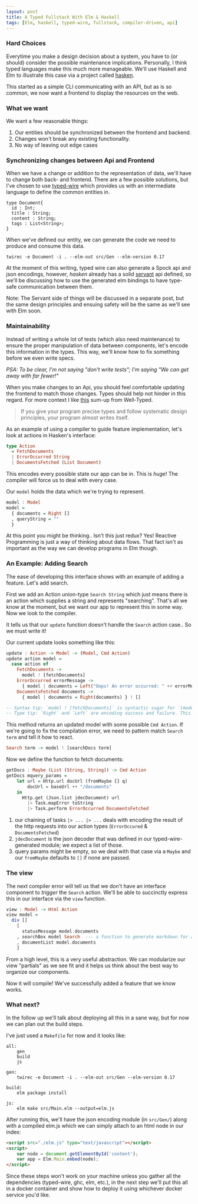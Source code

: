 ```yaml
---
layout: post
title: A Typed Fullstack With Elm & Haskell
tags: [Elm, haskell, typed-wire, fullstack, compiler-driven, api]
---
```


### Hard Choices

Everytime you make a design decision about a system, you have to (or should) consider
the possible maintenance implications. Personally, I think typed languages make
this much more manageable. We'll use Haskell and Elm to illustrate this case via
a project called [hasken](https://github.com/tippenein/hasken). 

This started as a simple CLI communicating with an API, but as is so common, we
now want a frontend to display the resources on the web.

### What we want

We want a few reasonable things:

1. Our entities should be synchronized between the frontend and backend.
2. Changes won't break any existing functionality.
3. No way of leaving out edge cases

### Synchronizing changes between Api and Frontend

When we have a change or addition to the representation of data, we'll have to
change both back- and frontend. There are a few possible solutions, but I've
chosen to use [typed-wire](https://github.com/typed-wire/typed-wire) which
provides us with an intermediate language to define the common entities in.

```
type Document{
  id : Int;
  title : String;
  content : String;
  tags : List<String>;
}
```

When we've defined our entity, we can generate the code we need to produce and
consume this data. 

```
twirec -e Document -i . --elm-out src/Gen --elm-version 0.17
```

At the moment of this writing, typed wire can also generate a Spock
api and json encodings, however, _hasken_ already has a solid
[servant](http://haskell-servant.readthedocs.io/en/stable/) api defined, so
we'll be discussing how to use the generated elm bindings to have type-safe
communication between them.

Note: The Servant side of things will be discussed in a separate post, but the
same design principles and ensuing safety will be the same as we'll see with Elm
soon.

### Maintainability

Instead of writing a whole lot of tests (which also need maintenance) to ensure
the proper manipulation of data between components, let's encode this
information in the types. This way, we'll know how to fix something before we
even write specs. 

_PSA: To be clear, I'm not saying "don't write tests"; I'm saying "We can get away with far fewer!"_

When you make changes to an Api, you should feel comfortable updating the
frontend to match those changes. Types should help not hinder in this regard.
For more context I like
[this](https://www.well-typed.com/blog/2014/04/haskell-gets-static-typing-right/)
sum-up from Well-Typed.

> If you give your program precise types and follow systematic design principles, your program almost writes itself.

As an example of using a compiler to guide feature implementation, let's look at actions in Hasken's interface:

```haskell
type Action
  = FetchDocuments
  | ErrorOccurred String
  | DocumentsFetched (List Document)
```

This encodes every possible state our app can be in. This is *huge*! The
compiler will force us to deal with every case.

Our `model` holds the data which we're trying to represent.

```haskell
model : Model
model =
  { documents = Right []
  , queryString = ""
  }
```

At this point you might be thinking.. Isn't this just redux? Yes! Reactive
Programming is just a way of thinking about data flows. That fact isn't as
important as the way we can develop programs in Elm though.

### An Example: Adding Search

The ease of developing this interface shows with an example of adding a feature. Let's add search.

First we add an Action union-type `Search String` which just means there is an
action which supplies a string and represents "searching". That's all we know at
the moment, but we want our app to represent this in some way. Now we look to the compiler.

It tells us that our `update` function doesn't handle the `Search` action case.. So we must write it!

Our current update looks something like this:

```haskell
update : Action -> Model -> (Model, Cmd Action)
update action model =
  case action of
    FetchDocuments ->
      model ! [fetchDocuments]
    ErrorOccurred errorMessage ->
      { model | documents = Left("Oops! An error occurred: " ++ errorMessage) } ! []
    DocumentsFetched documents ->
      { model | documents = Right(documents) } ! []

-- Syntax tip: `model ! [fetchDocuments]` is syntactic sugar for `(model, fetchDocuments)`
-- Type tip: `Right` and `Left` are encoding success and failure. This is called the `Either` type.

```

This method returns an updated model with some possible `Cmd Action`. If we're
going to fix the compilation error, we need to pattern match `Search term` and
tell it how to react.

```haskell
Search term -> model ! [searchDocs term]
```

Now we define the function to fetch documents:

```haskell
getDocs : Maybe (List (String, String)) -> Cmd Action
getDocs mquery_params =
    let url = Http.url docUrl (fromMaybe [] q)
        docUrl = baseUrl ++ "/documents"
    in
      Http.get (Json.list jdecDocument) url
        |> Task.mapError toString
        |> Task.perform ErrorOccurred DocumentsFetched
```

1. our chaining of tasks `|> ... |> ...` deals with encoding the result of the http requests into our action types (`ErrorOccured` & `DocumentsFetched`)
2. `jdecDocument` is the json decoder that was defined in our typed-wire-generated module; we expect a list of those.
3. query params might be empty, so we deal with that case via a `Maybe` and our `fromMaybe` defaults to `[]` if none are passed.

### The view

The next compiler error will tell us that we don't have an interface component to _trigger_ the `Search` action.
We'll be able to succinctly express this in our interface via the `view` function.

```haskell
view : Model -> Html Action
view model =
  div []
    [
      statusMessage model.documents
    , searchBox model Search  --- a function to generate markdown for a search box
    , documentList model.documents
    ]
```

From a high level, this is a very useful abstraction. We can modularize our view
"partials" as we see fit and it helps us think about the best way to organize
our components.

Now it will compile! We've successfully added a feature that we know works.

### What next?

In the follow up we'll talk about deploying all this in a sane way, but for now we can plan out the build steps.

I've just used a `Makefile` for now and it looks like:

```
all:
    gen
    build
    js

gen:
	twirec -e Document -i . --elm-out src/Gen --elm-version 0.17

build:
	elm package install

js:
	elm make src/Main.elm --output=elm.js

```

After running this, we'll have the json encoding module (in `src/Gen/`) along with a compiled elm.js which we can simply attach to an html node in our index:

```html
<script src="./elm.js" type="text/javascript"></script>
<script>
    var node = document.getElementById('content');
    var app = Elm.Main.embed(node);
</script>
```

Since these steps won't work on your machine unless you gather all the
dependencies (typed-wire, ghc, elm, etc.), in the next step we'll put this all
in a docker container and show how to deploy it using whichever docker service
you'd like.
